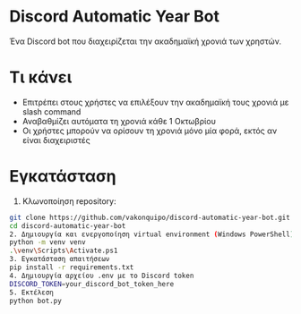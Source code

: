 # Discord Automatic Year Bot
  Ένα Discord bot που διαχειρίζεται την ακαδημαϊκή χρονιά των χρηστών.

# Τι κάνει
- Επιτρέπει στους χρήστες να επιλέξουν την ακαδημαϊκή τους χρονιά με slash command
- Αναβαθμίζει αυτόματα τη χρονιά κάθε 1 Οκτωβρίου
- Οι χρήστες μπορούν να ορίσουν τη χρονιά μόνο μία φορά, εκτός αν είναι διαχειριστές

# Εγκατάσταση
1. Κλωνοποίηση repository:
  ```bash
  git clone https://github.com/vakonquipo/discord-automatic-year-bot.git
  cd discord-automatic-year-bot
2. Δημιουργία και ενεργοποίηση virtual environment (Windows PowerShell)
  python -m venv venv
  .\venv\Scripts\Activate.ps1
3. Εγκατάσταση απαιτήσεων
  pip install -r requirements.txt
4. Δημιουργία αρχείου .env με το Discord token
  DISCORD_TOKEN=your_discord_bot_token_here
5. Εκτέλεση
  python bot.py
